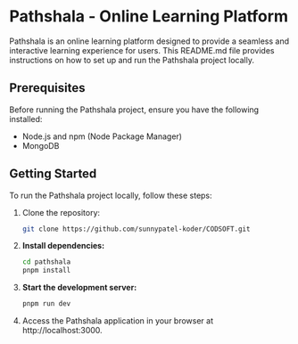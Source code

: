 # Pathshala - Online Learning Platform

Pathshala is an online learning platform designed to provide a seamless and interactive learning experience for users. This README.md file provides instructions on how to set up and run the Pathshala project locally.

## Prerequisites

Before running the Pathshala project, ensure you have the following installed:

- Node.js and npm (Node Package Manager)
- MongoDB

## Getting Started

To run the Pathshala project locally, follow these steps:

1. Clone the repository:
   ```bash
   git clone https://github.com/sunnypatel-koder/CODSOFT.git
   
2. **Install dependencies:**
   ```bash
   cd pathshala
   pnpm install

3. **Start the development server:**
    ```bash
    pnpm run dev

4. Access the Pathshala application in your browser at http://localhost:3000.
